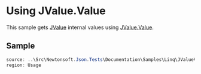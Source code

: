 ﻿# Using JValue.Value

This sample gets [JValue](/API/newtonsoft/json/linq/jvalue/) internal values using [JValue.Value](/API/newtonsoft/json/linq/jvalue/#property-value).

## Sample

```csharp Usage
source: ..\Src\Newtonsoft.Json.Tests\Documentation\Samples\Linq\JValueValue.cs
region: Usage
```
